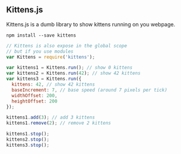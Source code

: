 Kittens.js
-------------------

Kittens.js is a dumb library to show kittens running on you webpage.

```
npm install --save kittens
```

```javascript
// Kittens is also expose in the global scope
// but if you use modules
var Kittens = require('kittens');

var kittens1 = Kittens.run(); // show 0 kittens
var kittens2 = Kittens.run(42); // show 42 kittens
var kittens3 = Kittens.run({
  kittens: 42, // show 42 kittens
  baseIncrement: 7, // base speed (around 7 pixels per tick)
  widthOffset: 200,
  heightOffset: 200
});

kittens1.add(3); // add 3 kittens
kittens1.remove(2); // remove 2 kittens

kittens1.stop();
kittens2.stop();
kittens3.stop();
```
